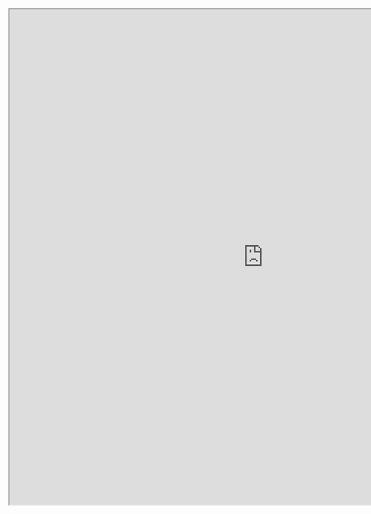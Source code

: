 <iframe src="https://public.tableau.com/views/SUPERSTORE_VER2/Dashboard?::embed=yes&:showVizHome=no" width="1024" height="1000">
</iframe>
